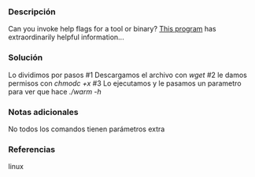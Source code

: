 
### Descripción 
Can you invoke help flags for a tool or binary? [This program](https://mercury.picoctf.net/static/a14be2648c73e3cda5fc8490a2f476af/warm) has extraordinarily helpful information...
### Solución
Lo dividimos por pasos
	#1 Descargamos el archivo con *wget*
	#2 le damos permisos con *chmodc +x*
	#3 Lo ejecutamos y le pasamos un parametro para ver que hace *./warm -h*
### Notas adicionales
No todos los comandos tienen parámetros extra

### Referencias 
linux

